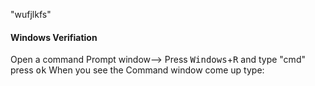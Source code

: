 "wufjlkfs" 

#### Windows Verifiation
Open a command Prompt window--> Press <kbd>Windows</kbd>+<kbd>R</kbd>  and type "cmd" press <kbd>ok</kbd>
When you see the Command window come up type: